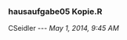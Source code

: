 
<!-- Automatically generated by RStudio [12861c30b10411e1afa60800200c9a66] -->
### hausaufgabe05 Kopie.R
CSeidler --- *May 1, 2014, 9:45 AM*


